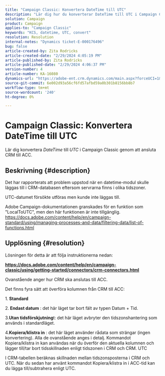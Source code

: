 ```yaml
---
title: "Campaign Classic: Konvertera DateTime till UTC"
description: "Lär dig hur du konverterar DateTime till UTC i Campaign Classic"
solution: Campaign
product: Campaign
applies-to: "Campaign Classic"
keywords: "KCS, datetime, UTC, convert"
resolution: Resolution
internal-notes: "Dynamics ticket-E-000176496"
bug: false
article-created-by: Zita Rodricks
article-created-date: "2/29/2024 4:05:19 PM"
article-published-by: Zita Rodricks
article-published-date: "2/29/2024 4:06:37 PM"
version-number: 4
article-number: KA-16080
dynamics-url: "https://adobe-ent.crm.dynamics.com/main.aspx?forceUCI=1&pagetype=entityrecord&etn=knowledgearticle&id=dcffda52-1cd7-ee11-9078-000d3a3110f0"
source-git-commit: 6e002d93a56cf6fd57afbd59a0b301b8156bb8b7
workflow-type: tm+mt
source-wordcount: '240'
ht-degree: 0%

---
```


# Campaign Classic: Konvertera DateTime till UTC


Lär dig konvertera *DateTime* till *UTC* i Campaign Classic genom att ansluta CRM till ACC.

## Beskrivning {#description}


Det har rapporterats att problem uppstod när en datetime-modul skulle läggas till i CRM-databasen eftersom servrarna finns i olika tidszoner.

UTC-datumet försökte utföras men kunde inte läggas till.

Adobe Campaign-dokumentationen granskades för en funktion som &quot;LocalToUTC&quot;, men den här funktionen är inte tillgänglig.
https://docs.adobe.com/content/help/en/campaign-standard/using/managing-processes-and-data/filtering-data/list-of-functions.html


## Upplösning {#resolution}


Lösningen för detta är att följa instruktionerna nedan:

<u><b>https://docs.adobe.com/content/help/en/campaign-classic/using/getting-started/connectors/crm-connectors.html </b></u>

Ovanstående anger hur CRM ska anslutas till ACC.

Det finns fyra sätt att överföra kolumnen från CRM till ACC:

1.<b> Standard </b>

2.<b> Endast datum</b> : det här läget tar bort fält av typen Datum + Tid.

3.<b>Utan tidsförskjutning</b>t: det här läget avbryter den tidszonshantering som används i standardläget.

4.<b>Kopiera/klistra in</b> : det här läget använder rådata som strängar (ingen konvertering). Alla de ovanstående anges i detalj. Kommandot Kopiera/klistra in kan användas när du överför den aktuella kolumnen och lägger till/tar bort tidsskillnaden enligt tidszonen i CRM och CRM. UTC

I CRM-tabellen beräknas skillnaden mellan tidszonsposterna i CRM och UTC. När du sedan har använt kommandot Kopiera/klistra in i ACC-tid kan du lägga till/subtrahera enligt UTC.
